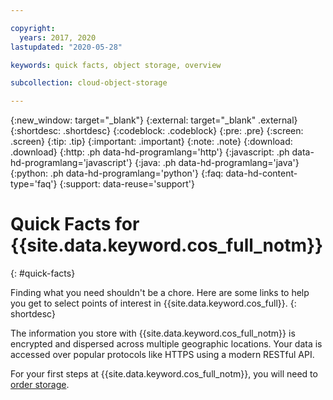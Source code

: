 ```yaml
---

copyright:
  years: 2017, 2020
lastupdated: "2020-05-28"

keywords: quick facts, object storage, overview

subcollection: cloud-object-storage

---
```

{:new_window: target="_blank"}
{:external: target="_blank" .external}
{:shortdesc: .shortdesc}
{:codeblock: .codeblock}
{:pre: .pre}
{:screen: .screen}
{:tip: .tip}
{:important: .important}
{:note: .note}
{:download: .download} 
{:http: .ph data-hd-programlang='http'} 
{:javascript: .ph data-hd-programlang='javascript'} 
{:java: .ph data-hd-programlang='java'} 
{:python: .ph data-hd-programlang='python'}
{:faq: data-hd-content-type='faq'}
{:support: data-reuse='support'}

# Quick Facts for {{site.data.keyword.cos_full_notm}}
{: #quick-facts}

Finding what you need shouldn't be a chore. Here are some links to help you get to select points of interest in {{site.data.keyword.cos_full}}.
{: shortdesc}

The information you store with {{site.data.keyword.cos_full_notm}} is encrypted and dispersed across multiple geographic locations. Your data is accessed over popular protocols like HTTPS using a modern RESTful API.

For your first steps at {{site.data.keyword.cos_full_notm}}, you will need to [order storage]().
